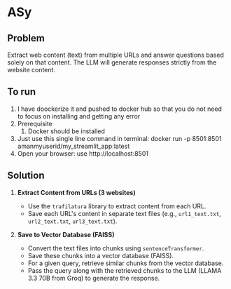 # ASy

## Problem

Extract web content (text) from multiple URLs and answer questions based solely on that content. The LLM will generate responses strictly from the website content.

## To run 
1. I have doockerize it  and pushed to docker hub so that you do not need to focus on installing and getting any error 
2. Prerequisite 
      1. Docker should be installed
3. Just use this single line command in terminal: docker run -p 8501:8501 amanmyuserid/my_streamlit_app:latest
4. Open your browser: use http://localhost:8501


## Solution

1. **Extract Content from URLs (3 websites)**
   - Use the `trafilatura` library to extract content from each URL.
   - Save each URL's content in separate text files (e.g., `url1_text.txt`, `url2_text.txt`, `url3_text.txt`).

2. **Save to Vector Database (FAISS)**
   - Convert the text files into chunks using `sentenceTransformer`.
   - Save these chunks into a vector database (FAISS).
   - For a given query, retrieve similar chunks from the vector database.
   - Pass the query along with the retrieved chunks to the LLM (LLAMA 3.3 70B from Groq) to generate the response.


      
      
